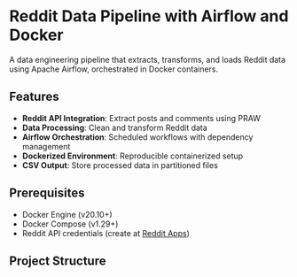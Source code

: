 # Reddit Data Pipeline with Airflow and Docker

A data engineering pipeline that extracts, transforms, and loads Reddit data using Apache Airflow, orchestrated in Docker containers.

## Features

- **Reddit API Integration**: Extract posts and comments using PRAW
- **Data Processing**: Clean and transform Reddit data
- **Airflow Orchestration**: Scheduled workflows with dependency management
- **Dockerized Environment**: Reproducible containerized setup
- **CSV Output**: Store processed data in partitioned files

## Prerequisites

- Docker Engine (v20.10+)
- Docker Compose (v1.29+)
- Reddit API credentials (create at [Reddit Apps](https://www.reddit.com/prefs/apps))

## Project Structure
